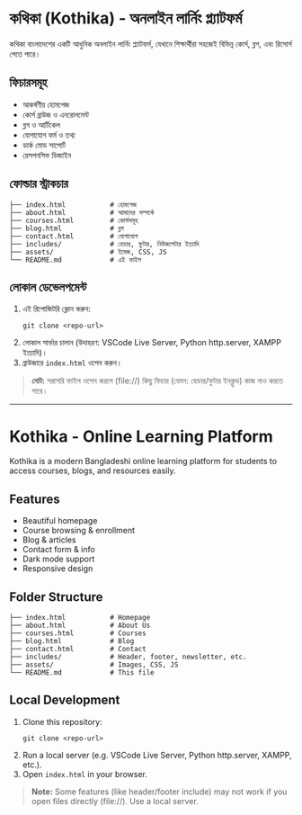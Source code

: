 # কথিকা (Kothika) - অনলাইন লার্নিং প্ল্যাটফর্ম

কথিকা বাংলাদেশের একটি আধুনিক অনলাইন লার্নিং প্ল্যাটফর্ম, যেখানে শিক্ষার্থীরা সহজেই বিভিন্ন কোর্স, ব্লগ, এবং রিসোর্স পেতে পারে।

## ফিচারসমূহ
- আকর্ষণীয় হোমপেজ
- কোর্স ব্রাউজ ও এনরোলমেন্ট
- ব্লগ ও আর্টিকেল
- যোগাযোগ ফর্ম ও তথ্য
- ডার্ক মোড সাপোর্ট
- রেসপনসিভ ডিজাইন

## ফোল্ডার স্ট্রাকচার
```
├── index.html           # হোমপেজ
├── about.html           # আমাদের সম্পর্কে
├── courses.html         # কোর্সসমূহ
├── blog.html            # ব্লগ
├── contact.html         # যোগাযোগ
├── includes/            # হেডার, ফুটার, নিউজলেটার ইত্যাদি
├── assets/              # ইমেজ, CSS, JS
└── README.md            # এই ফাইল
```

## লোকাল ডেভেলপমেন্ট

1. এই রিপোজিটরি ক্লোন করুন:
   ```
   git clone <repo-url>
   ```
2. লোকাল সার্ভার চালান (উদাহরণ: VSCode Live Server, Python http.server, XAMPP ইত্যাদি)।
3. ব্রাউজারে `index.html` ওপেন করুন।

> **নোট:** সরাসরি ফাইল ওপেন করলে (file://) কিছু ফিচার (যেমন: হেডার/ফুটার ইনক্লুড) কাজ নাও করতে পারে।

---

# Kothika - Online Learning Platform

Kothika is a modern Bangladeshi online learning platform for students to access courses, blogs, and resources easily.

## Features
- Beautiful homepage
- Course browsing & enrollment
- Blog & articles
- Contact form & info
- Dark mode support
- Responsive design

## Folder Structure
```
├── index.html           # Homepage
├── about.html           # About Us
├── courses.html         # Courses
├── blog.html            # Blog
├── contact.html         # Contact
├── includes/            # Header, footer, newsletter, etc.
├── assets/              # Images, CSS, JS
└── README.md            # This file
```

## Local Development

1. Clone this repository:
   ```
   git clone <repo-url>
   ```
2. Run a local server (e.g. VSCode Live Server, Python http.server, XAMPP, etc.).
3. Open `index.html` in your browser.

> **Note:** Some features (like header/footer include) may not work if you open files directly (file://). Use a local server.
